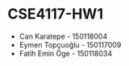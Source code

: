 # CSE4117-HW1

- Can Karatepe - 150118004
- Eymen Topçuoğlu - 150117009
- Fatih Emin Öge - 150118034

